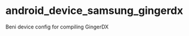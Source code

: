 android_device_samsung_gingerdx
===============================

Beni device config for compiling GingerDX